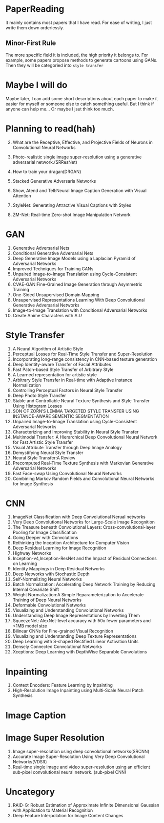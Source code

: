 # PaperReading
It mainly contains most papers that I have read.
For ease of writing, I just write them down orderlessly.

## Minor-First Rule
The more specific field it is included, the high priority it belongs to.
For example, some papers propose methods to generate cartoons using GANs.
Then they will be categoried into `style transfer`

# Maybe I will do
Maybe later, I can add some short descriptions about each paper
to make it easier for myself or someone else to catch something useful.
But I think if anyone can help me... Or maybe I jsut think too much.

# Planning to read(hah)
2. What are the Receptive, Effective, and Projective Fields of Neurons in Convolutional Neural Networks

4. Photo-realistic single image super-resolution using a generative adversarial network.(SRResNet)
5. How to train your dragan(DRGAN)
6. Stacked Generative Adversaria Networks
7. Show, Atend and Tell:Neural Image Caption Generation with Visual Attention
8. StyleNet: Generating Attractive Visual Captions with Styles
9. ZM-Net: Real-time Zero-shot Image Manipulation Network

# GAN

1. Generative Adversarial Nets
2. Conditional Generative Adversarial Nets
3. Deep Generative Image Models using a Laplacian Pyramid of Adversarial Networks
4. Improved Techniques for Training GANs
5. Unpaired Image-to-Image Translation using Cycle-Consistent Adversarial Networks
6. CVAE-GAN:Fine-Grained Image Generation through Asymmetric Training
7. One-Sided Unsupervised Domain Mapping
8. Unsupervised Representations Learning With Deep Convolutional Generative Adversarial Networks
9. Image-to-Image Translation with Conditional Adversarial Networks
10. Create Anime Characters with A.I.!

# Style Transfer
1. A Neural Algorithm of Artistic Style
2. Perceptual Losses for Real-Time Style Transfer and Super-Resolution
3. Incorporating long-range consistency in CNN-based texture generation
4. Deep Identity-aware Transfer of Facial Attributes
5. Fast Patch-based Style Transfer of Arbitrary Style
6. A Learned representation for artistic style
7. Arbitrary Style Transfer in Real-time with Adaptive Instance Normalization
8. Controlling Perceptual Factors in Neural Style Transfer
9. Deep Photo Style Transfer
10. Stable and Controllable Neural Texture Synthesis and Style Transfer Using Histogram Losses
11. SON OF ZORN’S LEMMA TARGETED STYLE TRANSFER USING INSTANCE-AWARE SEMENTIC SEGMENTATION
12. Unpaired Image-to-Image Translation using Cycle-Consistent Adversarial Networks
13. Characterizing and Improving Stability in Neural Style Transfer
14. Multimodal Transfer: A Hierarchical Deep Convolutional Neural Network for Fast Artistic Style Transfer
15. Visual Attribute Transfer through Deep Image Analogy
16. Demystifying Neural Style Transfer
17. Neural Style Transfer:A Review
18. Precomputed Real-Time Texture Synthesis with Markovian Generative Adversarial Networks
19. Fast Face-swap Using Convolutional Neural Networks
20. Combining Markov Random Fields and Convolutional Neural Networks for Image Synthesis




# CNN

1. ImageNet Classification with Deep Convolutional Nerual networks
2. Very Deep Convolutional Networks for Large-Scale Image Recognition
3. The Treasure beneath Convolutional Layers: Cross-convolutional-layer Pooling for Image Classification
4. Going Deeper with Convolutions
5. Rethinking the Inception Architecture for Computer Vision
6. Deep Residual Learning for Image Recognition
7. Highway Networks
8. Inception-v4,Inception-ResNet and the Impact of Residual Connections on Learning
9. Identity Mappings in Deep Residual Networks
10. Deep Networks with Stochastic Depth
11. Self-Normalizing Neural Networks
12. Batch Normalization: Accelerating Deep Network Training by Reducing Internal Covariate Shift
13. Weight Normalization:A Simple Reparameterization to Accelerate Training of Deep Neural Networks
14. Deformable Convolutional Networks
15. Visualizing and Understanding Convolutional Networks
16. Understanding Deep Image Representations by Inverting Them
17. SqueezeNet: AlexNet-level accuracy with 50x fewer parameters and <1MB model size
18. Bilinear CNNs for Fine-grained Visual Recognition
19. Visualizing and Understanding Deep Texture Representations
20. Deep Learning with S-shaped Rectified Linear Activation Units
21. Densely Connected Convolutional Networks
22. Xceptions: Deep Learning with DepthWise Separable Convolutions

# Inpainting
1. Context Encoders: Feature Learning by Inpainting
2. High-Resolution Image Inpainting using Multi-Scale Neural Patch Synthesis

# Image Caption


# Image Super Resolution
1. Image super-resolution using deep convolutional networks(SRCNN)
2. Accurate Image Super-Resolution Using Very Deep Convolutional Networks(VDSR)
3. Real-time single image and video super-resolution using an efficient sub-pixel convolutional neural network. (sub-pixel CNN)


# Uncategory
1. RAID-G: Robust Estimation of Approximate Infinite Dimensional Gaussian with Application to Material Recognition
2. Deep Feature Interpolation for Image Content Changes

